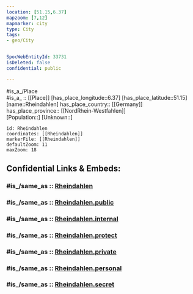 ```yaml
---
location: [51.15,6.37] 
mapzoom: [7,12] 
mapmarker: city 
type: City
tags:
- geo/City


SpocWebEntityId: 33731
isDeleted: false
confidential: public

---
```

#is_a_/Place  
#is_a_ :: [[Place]] 
[has_place_longitude::6.37] 
[has_place_latitude::51.15] 
[name::Rheindahlen] 
has_place_country:: [[Germany]]  
has_place_province:: [[NordRhein-Westfahlen]]  
[Population::] 
[Unknown::] 


```leaflet
id: Rheindahlen
coordinates: [[Rheindahlen]] 
markerFile: [[Rheindahlen]] 
defaultZoom: 11 
maxZoom: 18
```


## Confidential Links & Embeds: 

### #is_/same_as :: [Rheindahlen](/_Standards/Earth/Continent/Europe/Europe~Central/Germany/Germany~West/Nordrhein-Westfalen/counties~NW/Mönchengladbach/Rheindahlen.md) 

### #is_/same_as :: [Rheindahlen.public](/_public/Earth/Continent/Europe/Europe~Central/Germany/Germany~West/Nordrhein-Westfalen/counties~NW/Mönchengladbach/Rheindahlen.public.md) 

### #is_/same_as :: [Rheindahlen.internal](/_internal/Earth/Continent/Europe/Europe~Central/Germany/Germany~West/Nordrhein-Westfalen/counties~NW/Mönchengladbach/Rheindahlen.internal.md) 

### #is_/same_as :: [Rheindahlen.protect](/_protect/Earth/Continent/Europe/Europe~Central/Germany/Germany~West/Nordrhein-Westfalen/counties~NW/Mönchengladbach/Rheindahlen.protect.md) 

### #is_/same_as :: [Rheindahlen.private](/_private/Earth/Continent/Europe/Europe~Central/Germany/Germany~West/Nordrhein-Westfalen/counties~NW/Mönchengladbach/Rheindahlen.private.md) 

### #is_/same_as :: [Rheindahlen.personal](/_personal/Earth/Continent/Europe/Europe~Central/Germany/Germany~West/Nordrhein-Westfalen/counties~NW/Mönchengladbach/Rheindahlen.personal.md) 

### #is_/same_as :: [Rheindahlen.secret](/_secret/Earth/Continent/Europe/Europe~Central/Germany/Germany~West/Nordrhein-Westfalen/counties~NW/Mönchengladbach/Rheindahlen.secret.md)

